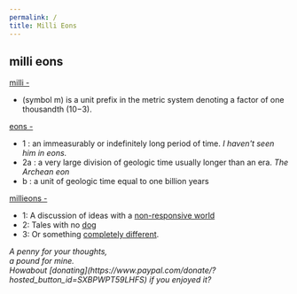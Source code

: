 ```yaml
---
permalink: /
title: Milli Eons
---
```


## milli eons

[milli -](https://en.wikipedia.org/wiki/Milli-)

- (symbol m) is a unit prefix in the metric system denoting a factor of one thousandth (10−3).

[eons -](https://www.merriam-webster.com/dictionary/eon)

- 1 : an immeasurably or indefinitely long period of time. *I haven't seen him in eons.*
- 2a : a very large division of geologic time usually longer than an era. *The Archean eon*
-  b : a unit of geologic time equal to one billion years

[millieons -](/)

- 1: A discussion of ideas with a [non-responsive world](/n/texts)
- 2: Tales with no [dog](/t/ffth)
- 3: Or something [completely different](/about).

<i>
A penny for your thoughts,<br>
a pound for mine. <br>
Howabout [donating](https://www.paypal.com/donate/?hosted_button_id=SXBPWPT59LHFS) if you enjoyed it?
</i>
